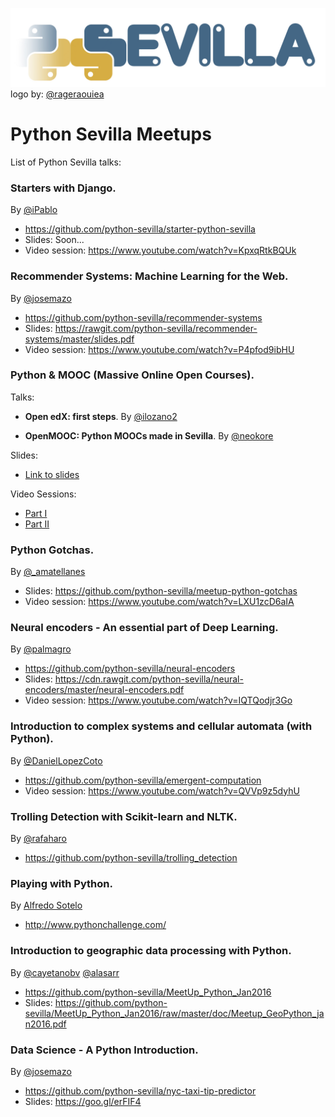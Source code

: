 ![logo python sevilla](img/python_sevilla.png)
logo by: [@rageraouiea](https://twitter.com/rageraouiea)

# Python Sevilla Meetups
List of Python Sevilla talks:

### Starters with Django.
By [@iPablo](https://github.com/iPablo)
- https://github.com/python-sevilla/starter-python-sevilla
- Slides: Soon...
- Video session: https://www.youtube.com/watch?v=KpxqRtkBQUk

### Recommender Systems: Machine Learning for the Web.
By [@josemazo](https://github.com/josemazo)
- https://github.com/python-sevilla/recommender-systems
- Slides: https://rawgit.com/python-sevilla/recommender-systems/master/slides.pdf
- Video session: https://www.youtube.com/watch?v=P4pfod9ibHU

### Python & MOOC (Massive Online Open Courses).
Talks:
- __Open edX: first steps__. By [@ilozano2](https://twitter.com/ilozano2)

- __OpenMOOC: Python MOOCs made in Sevilla__. By [@neokore](https://github.com/neokore)

Slides:
- [Link to slides](https://github.com/python-sevilla/meetup-python-moocs)

Video Sessions:
- [Part I](https://www.youtube.com/watch?v=pG03M0dhZ_4)
- [Part II](https://www.youtube.com/watch?v=f-uFNKz98hw)

### Python Gotchas.
By [@_amatellanes](https://twitter.com/_amatellanes)
- Slides: https://github.com/python-sevilla/meetup-python-gotchas
- Video session: https://www.youtube.com/watch?v=LXU1zcD6aIA

### Neural encoders - An essential part of Deep Learning.
By [@palmagro](https://github.com/palmagro)
- https://github.com/python-sevilla/neural-encoders
- Slides: https://cdn.rawgit.com/python-sevilla/neural-encoders/master/neural-encoders.pdf
- Video session: https://www.youtube.com/watch?v=IQTQodjr3Go

### Introduction to complex systems and cellular automata (with Python).
By [@DanielLopezCoto](https://github.com/DanielLopezCoto)
- https://github.com/python-sevilla/emergent-computation
- Video session: https://www.youtube.com/watch?v=QVVp9z5dyhU

### Trolling Detection with Scikit-learn and NLTK.
By [@rafaharo](https://github.com/rafaharo)
- https://github.com/python-sevilla/trolling_detection

### Playing with Python.
By [Alfredo Sotelo ](https://es.linkedin.com/in/alfredosotelo)
- http://www.pythonchallenge.com/

### Introduction to geographic data processing with Python.
By [@cayetanobv](https://github.com/cayetanobv) [@alasarr](https://github.com/alasarr)
- https://github.com/python-sevilla/MeetUp_Python_Jan2016
- Slides: https://github.com/python-sevilla/MeetUp_Python_Jan2016/raw/master/doc/Meetup_GeoPython_jan2016.pdf

### Data Science - A Python Introduction.
By [@josemazo](https://github.com/josemazo)
- https://github.com/python-sevilla/nyc-taxi-tip-predictor
- Slides: https://goo.gl/erFIF4
